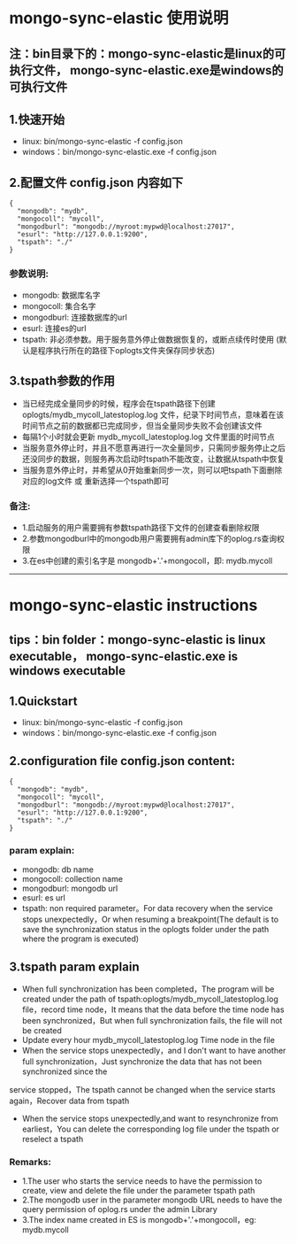 # mongo-sync-elastic 使用说明
## 注：bin目录下的：mongo-sync-elastic是linux的可执行文件， mongo-sync-elastic.exe是windows的可执行文件

## 1.快速开始
* linux: bin/mongo-sync-elastic -f config.json
* windows：bin/mongo-sync-elastic.exe -f config.json

## 2.配置文件 config.json 内容如下
```
{
  "mongodb": "mydb",
  "mongocoll": "mycoll",
  "mongodburl": "mongodb://myroot:mypwd@localhost:27017",
  "esurl": "http://127.0.0.1:9200",
  "tspath": "./"
}
```
### 参数说明:
* mongodb: 数据库名字
* mongocoll: 集合名字
* mongodburl: 连接数据库的url
* esurl: 连接es的url
* tspath: 非必须参数。用于服务意外停止做数据恢复的，或断点续传时使用 (默认是程序执行所在的路径下oplogts文件夹保存同步状态)

## 3.tspath参数的作用
* 当已经完成全量同步的时候，程序会在tspath路径下创建 oplogts/mydb_mycoll_latestoplog.log 文件，纪录下时间节点，意味着在该时间节点之前的数据都已完成同步，但当全量同步失败不会创建该文件
* 每隔1个小时就会更新 mydb_mycoll_latestoplog.log 文件里面的时间节点
* 当服务意外停止时，并且不愿意再进行一次全量同步，只需同步服务停止之后还没同步的数据，则服务再次启动时tspath不能改变，让数据从tspath中恢复
* 当服务意外停止时，并希望从0开始重新同步一次，则可以吧tspath下面删除对应的log文件 或 重新选择一个tspath即可


### 备注:
* 1.启动服务的用户需要拥有参数tspath路径下文件的创建查看删除权限
* 2.参数mongodburl中的mongodb用户需要拥有admin库下的oplog.rs查询权限
* 3.在es中创建的索引名字是 mongodb+'.'+mongocoll，即: mydb.mycoll



****

# mongo-sync-elastic instructions
## tips：bin folder：mongo-sync-elastic is linux executable， mongo-sync-elastic.exe is windows executable

## 1.Quickstart
* linux: bin/mongo-sync-elastic -f config.json
* windows：bin/mongo-sync-elastic.exe -f config.json

## 2.configuration file config.json content:
```
{
  "mongodb": "mydb",
  "mongocoll": "mycoll",
  "mongodburl": "mongodb://myroot:mypwd@localhost:27017",
  "esurl": "http://127.0.0.1:9200",
  "tspath": "./"
}
```
### param explain:
* mongodb: db name
* mongocoll: collection name
* mongodburl: mongodb url
* esurl: es url
* tspath: non required parameter。For data recovery when the service stops unexpectedly，Or when resuming a breakpoint(The default is to save the synchronization status in the oplogts folder under the path where the program is executed)

## 3.tspath param explain
* When full synchronization has been completed，The program will be created under the path of tspath:oplogts/mydb_mycoll_latestoplog.log file，record time node，It means that the data before the time node has been synchronized，But when full synchronization fails, the file will not be created
* Update every hour mydb_mycoll_latestoplog.log Time node in the file
* When the service stops unexpectedly，and I don't want to have another full synchronization，Just synchronize the data that has not been synchronized since the 

service stopped，The tspath cannot be changed when the service starts again，Recover data from tspath
* When the service stops unexpectedly,and want to resynchronize from earliest，You can delete the corresponding log file under the tspath or reselect a tspath


### Remarks:
* 1.The user who starts the service needs to have the permission to create, view and delete the file under the parameter tspath path
* 2.The mongodb user in the parameter mongodb URL needs to have the query permission of oplog.rs under the admin Library
* 3.The index name created in ES is mongodb+'.'+mongocoll，eg: mydb.mycoll


